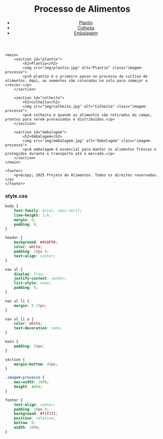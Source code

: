 <!DOCTYPE html>
<html lang="pt-br">
<head>
    <meta charset="UTF-8">
    <meta name="viewport" content="width=device-width, initial-scale=1.0">
    <title>Processo de Alimentos</title>
    <link rel="stylesheet" href="style.css">
</head>
<body>
    <header>
        <h1>Processo de Alimentos</h1>
        <nav>
            <ul>
                <li><a href="#plantio">Plantio</a></li>
                <li><a href="#colheita">Colheita</a></li>
                <li><a href="#embalagem">Embalagem</a></li>
            </ul>
        </nav>
    </header>
    
    <main>
        <section id="plantio">
            <h2>Plantio</h2>
            <img src="img/plantio.jpg" alt="Plantio" class="imagem-processo">
            <p>O plantio é o primeiro passo no processo de cultivo de alimentos. Aqui, as sementes são colocadas no solo para começar a crescer.</p>
        </section>

        <section id="colheita">
            <h2>Colheita</h2>
            <img src="img/colheita.jpg" alt="Colheita" class="imagem-processo">
            <p>A colheita é quando os alimentos são retirados do campo, prontos para serem processados e distribuídos.</p>
        </section>

        <section id="embalagem">
            <h2>Embalagem</h2>
            <img src="img/embalagem.jpg" alt="Embalagem" class="imagem-processo">
            <p>A embalagem é essencial para manter os alimentos frescos e protegidos durante o transporte até o mercado.</p>
        </section>
    </main>

    <footer>
        <p>&copy; 2025 Projeto de Alimentos. Todos os direitos reservados.</p>
    </footer>
</body>
</html>

### style.css
```css
body {
    font-family: Arial, sans-serif;
    line-height: 1.6;
    margin: 0;
    padding: 0;
}

header {
    background: #4CAF50;
    color: white;
    padding: 10px 0;
    text-align: center;
}

nav ul {
    display: flex;
    justify-content: center;
    list-style: none;
    padding: 0;
}

nav ul li {
    margin: 0 15px;
}

nav ul li a {
    color: white;
    text-decoration: none;
}

main {
    padding: 20px;
}

section {
    margin-bottom: 40px;
}

.imagem-processo {
    max-width: 100%;
    height: auto;
}

footer {
    text-align: center;
    padding: 10px 0;
    background: #f1f1f1;
    position: relative;
    bottom: 0;
    width: 100%;
}

